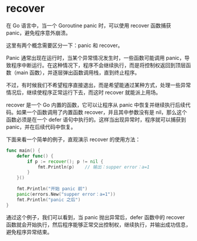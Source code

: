 # recover
在 Go 语言中，当一个 Goroutine panic 时，可以使用 recover 函数捕获 panic，避免程序意外崩溃。

这里有两个概念需要区分一下：panic 和 recover。

Panic 通常出现在运行时，当某个异常情况发生时，一些函数可能调用 panic，导致程序中断运行。在这种情况下，程序不会继续执行，而是将控制权返回到顶层函数（main 函数），并逐层弹出函数调用栈，直到终止程序。

不过，有时候我们不希望程序直接退出，而是希望能通过某种方式，处理一些异常情况后，继续使程序正常运行下去，而这时 recover 就能派上用场。

recover 是一个 Go 内置的函数，它可以让程序从 panic 中恢复并继续执行后续代码。如果一个函数调用了内置函数 recover，并且其中参数没有是 nil，那么这个函数必须是在一个 defer 语句中执行的。这样当出现异常时，程序就可以捕获到 panic，并在后续代码中恢复。

下面来看一个简单的例子，直观演示 recover 的使用方法：
```go
func main() {
    defer func() {
        if p := recover(); p != nil {
            fmt.Println(p)    // 输出：supper error：a=1
        }
    }()
 
    fmt.Println("开始 panic 前")
    panic(errors.New("supper error：a=1"))
    fmt.Println("panic 之后")
}
```

通过这个例子，我们可以看到，当 panic 抛出异常后，defer 函数中的 recover 函数就会开始执行，然后程序能够正常交出控制权，继续执行，并输出成功信息，避免程序异常结束。